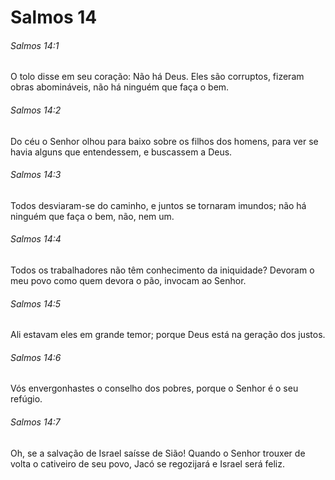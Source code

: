 # Salmos 14

###### Salmos 14:1

O tolo disse em seu coração: Não há Deus. Eles são corruptos, fizeram obras abomináveis, não há ninguém que faça o bem.

###### Salmos 14:2

Do céu o Senhor olhou para baixo sobre os filhos dos homens, para ver se havia alguns que entendessem, e buscassem a Deus.

###### Salmos 14:3

Todos desviaram-se do caminho, e juntos se tornaram imundos; não há ninguém que faça o bem, não, nem um.

###### Salmos 14:4

Todos os trabalhadores não têm conhecimento da iniquidade? Devoram o meu povo como quem devora o pão, invocam ao Senhor.

###### Salmos 14:5

Ali estavam eles em grande temor; porque Deus está na geração dos justos.

###### Salmos 14:6

Vós envergonhastes o conselho dos pobres, porque o Senhor é o seu refúgio.

###### Salmos 14:7

Oh, se a salvação de Israel saísse de Sião! Quando o Senhor trouxer de volta o cativeiro de seu povo, Jacó se regozijará e Israel será feliz.

